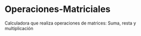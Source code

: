 # Operaciones-Matriciales
Calculadora que realiza operaciones de matrices: Suma, resta y multiplicación
